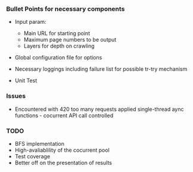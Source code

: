 ### Bullet Points for necessary components
* Input param:
    * Main URL for starting point
    * Maximum page numbers to be output
    * Layers for depth on crawling
    
* Global configuration file for options
* Necessary loggings including failure list for possible tr-try mechanism
* Unit Test

### Issues
* Encountered with 420 too many requests applied single-thread aync functions - cocurrent API call controlled

### TODO
* BFS implementation
* High-avaliablility of the cocurrent pool
* Test coverage
* Better off on the presentation of results